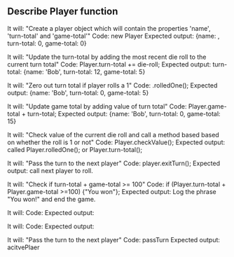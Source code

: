 ## Describe Player function

It will: "Create a  player object which will contain the properties 'name', 'turn-total' and 'game-total'"
Code: new Player
Expected output: {name: , turn-total: 0, game-total: 0}

It will: "Update the turn-total by adding the most recent die roll to the current turn total"
Code: Player.turn-total += die-roll;
Expected output: turn-total: {name: 'Bob', turn-total: 12, game-total: 5}

It will: "Zero out turn total if player rolls a 1"
Code: .rolledOne();
Expected output:  {name: 'Bob', turn-total: 0, game-total: 5}
 
It will: "Update game total by adding value of turn total"
Code: Player.game-total + turn-total;
Expected output: {name: 'Bob', turn-total: 0, game-total: 15}
 
It will: "Check value of the current die roll and call a method based based on whether the roll is 1 or not"
Code: Player.checkValue();
Expected output: called Player.rolledOne(); or Player.turn-total();
 
It will: "Pass the turn to the next player"
Code: player.exitTurn();
Expected output: call next player to roll.
 
It will: "Check if turn-total + game-total >= 100"
Code: if (Player.turn-total + Player.game-total >=100) {"You won"};
Expected output: Log the phrase "You won!" and end the game.
 
It will: 
Code: 
Expected output:
 
It will: 
Code: 
Expected output:
 
It will: "Pass the turn to the next player"
Code: passTurn
Expected output: acitvePlaer